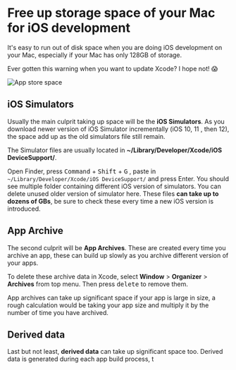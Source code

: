 # Free up storage space of your Mac for iOS development

It's easy to run out of disk space when you are doing iOS development on your Mac, especially if your Mac has only 128GB of storage. 



Ever gotten this warning when you want to update Xcode? I hope not! 😱



![App store space](https://iosimage.s3.amazonaws.com/2018/38-free-up-mac-storage/xcodespace.jpg)



## iOS Simulators

Usually the main culprit taking up space will be the **iOS Simulators**. As you download newer version of iOS Simulator incrementally (iOS 10, 11 , then 12), the space add up as the old simulators file still remain.



The Simulator files are usually located in **~/Library/Developer/Xcode/iOS DeviceSupport/**. 

Open Finder, press <kbd>Command</kbd> + <kbd>Shift</kbd> + <kbd>G</kbd> , paste in `~/Library/Developer/Xcode/iOS DeviceSupport/`  and press Enter. You should see multiple folder containing different iOS version of simulators. You can delete unused older version of simulator here. These files **can take up to dozens of GBs**, be sure to check these every time a new iOS version is introduced.



## App Archive

The second culprit will be **App Archives**. These are created every time you archive an app, these can build up slowly as you archive different version of your apps.



To delete these archive data in Xcode, select **Window** > **Organizer** > **Archives** from top menu. Then press <kbd>delete</kbd> to remove them.



App archives can take up significant space if your app is large in size, a rough calculation would be taking your app size and multiply it by the number of time you have archived.



## Derived data 

Last but not least, **derived data** can take up significant space too. Derived data is generated during each app build process, t









